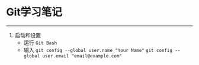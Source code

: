 # Git学习笔记
---
1. 启动和设置
	- 运行 `Git Bash`
	- 输入 `git config --global user.name "Your Name"` `git config --global user.email "email@example.com"`
	

	
